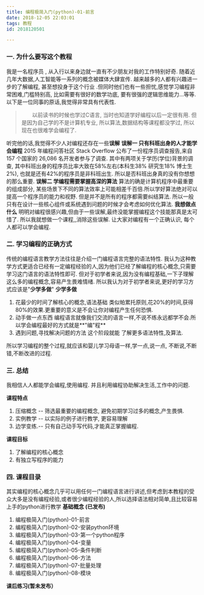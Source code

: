 ```yaml
---
title: 编程极简入门(python)-01-前言
date: 2018-12-05 22:03:01
tags: 教程
id: 2018120501

---
```


### 一. 为什么要写这个教程 
我是一名程序员 , 从入行以来身边就一直有不少朋友对我的工作特别好奇. 随着近几年大数据,人工智能等一系列的概念被媒体大肆宣传. 越来越多的人都有兴趣进一步的了解编程, 甚至想投身于这个行业 .但同时他们也有一些担忧,感觉学习编程非常困难,门槛特别高, 比如需要有很好的数学功底, 要有很强的逻辑思维能力...等等. 以下是一位同事的原话,我觉得非常具有代表性.
>  　　以前读书的时候也学过C语言, 当时也知道学好编程以后一定很有用. 但是因为自己学的不是计算机专业, 所以算法,数据结构等课程都没学过, 所以现在也很难学会编程了.
<!-- more -->

听完他的话,我觉得不少人对编程还存在一些**误解**
**误解一 只有科班出身的人才能学会编程**
2015 年编程问答社区 Stack Overflow 公布了一份程序员调查报告,来自 157 个国家的 26,086 名开发者参与了调查. 其中有两项关于学历(学位)背景的调查, 其中科班出身的程序员比率大致在58%左右(本科生38% 研究生18% 博士生2%), 也就是还有42%的程序员是非科班出生.  所以是否科班出身真的没有你想想的那么重要.
**误解二 学编程需要掌握高深的算法**
算法的确是计算机程序中最重要的组成部分, 某些场景下不同的算法效率上可能相差千百倍.所以学好算法绝对可以提高一个程序员的能力和视野. 但是并不是所有的程序都需要纠结算法. 所以一般只有在设计一些核心组件或系统遇到问题的时候才会考虑如何优化算法.
**我想做点什么**
明明对编程很感兴趣,但由于一些误解,最终没能掌握编程这个技能那真是太可惜了. 所以我就想做一个课程,,消除这些误解. 让大家对编程有一个正确认识, 每个人都可以学会编程. 
### 二. 学习编程的正确方式
传统的编程语言教学方法往往是介绍一门编程语言完整的语法特性. 我认为这种教学方式更适合已经有一定编程经验的人,因为他们已经了解编程的核心概念,只需要学习这门语言的语法特性即可. 但对于初学者来说,因为没有编程基础,一下子理解这么多的编程概念,容易产生畏难情绪. 所以我认为对于初学者来说,更好的学习方式应该是"**少学多做**"
**少学多做**
1. 花最少的时间了解核心的概念,语法基础
    类似帕累托原则,花20%的时间,获得80%的效果.更重要的意义是不会让你对编程产生任何恐惧.
2. 动手做一点东西
    编程语言就像我们交流的语言一样,不说不练永远都学不会.所以学会编程最好的方式就是**"编"程**
3. 遇到问题,寻找解决问题的方法
    这个阶段就能 了解更多语法特性,及算法.

所以学习编程的整个过程,就应该和婴儿学习母语一样,学一点,说一点, 不断说,不断错,不断改进的过程.

### 三. 总结
我相信人人都能学会编程,使用编程. 并且利用编程协助解决生活,工作中的问题.

**课程特点** 
1. 压缩概念 -- 筛选最重要的编程概念, 避免初期学习过多的概念,产生畏惧.
2. 实例教学 -- 以实际的例子进行教学, 更容易理解
3. 边学变练.-- 只有自己动手写代码,才能真正掌握编程.

**课程目标** 
1. 了解编程的核心概念
2. 有独立写程序的能力

### 四. 课程目录
其实编程的核心概念几乎可以用任何一门编程语言进行讲述,但考虑到本教程的受众大多是没有编程经验,或者很少编程经验的人,所以选择语法相对简单,且比较容易上手的python进行教学
**基础概念 (已发布)**
1. 编程极简入门(python)-01-前言
2. 编程极简入门(python)-02-安装python环境
3. 编程极简入门(python)-03-第一个python程序
4. 编程极简入门(python)-04-变量
5. 编程极简入门(python)-05-条件判断
6. 编程极简入门(python)-06-方法
7. 编程极简入门(python)-07-批量处理
8. 编程极简入门(python)-08-模块

**课后练习(暂未发布）**